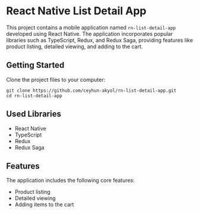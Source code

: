 # React Native List Detail App

This project contains a mobile application named `rn-list-detail-app` developed using React Native. The application incorporates popular libraries such as TypeScript, Redux, and Redux Saga, providing features like product listing, detailed viewing, and adding to the cart.

## Getting Started

Clone the project files to your computer:

```
git clone https://github.com/ceyhun-akyol/rn-list-detail-app.git
cd rn-list-detail-app
```

## Used Libraries

- React Native
- TypeScript
- Redux
- Redux Saga

## Features

The application includes the following core features:

- Product listing
- Detailed viewing
- Adding items to the cart
